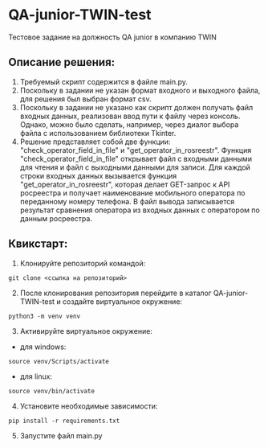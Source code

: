 # QA-junior-TWIN-test
Тестовое задание на должность QA junior в компанию TWIN

## Описание решения:
1. Требуемый скрипт содержится в файле main.py.
2. Поскольку в задании не указан формат входного и выходного файла, для решения был выбран формат csv.
3. Поскольку в задании не указано как скрипт должен получать файл входных данных, реализован ввод пути к файлу через консоль. Однако, можно было сделать, например, через диалог выбора файла с использованием библиотеки Tkinter.
4. Решение представляет собой две функции: "check_operator_field_in_file" и "get_operator_in_rosreestr". Функция "check_operator_field_in_file" открывает файл с входными данными для чтения и файл с выходными данными для записи. Для каждой строки входных данных вызывается функция "get_operator_in_rosreestr", которая делает GET-запрос к API росреестра и получает наименование мобильного оператора по переданному номеру телефона. В файл вывода записывается результат сравнения оператора из входных данных с оператором по данным росреестра.

## Квикстарт:
1. Клонируйте репозиторий командой:
```
git clone <ссылка на репозиторий>
```
2. После клонирования репозитория перейдите в каталог QA-junior-TWIN-test и создайте виртуальное окружение:
```
python3 -m venv venv
```
3. Активируйте виртуальное окружение:
- для windows:
```
source venv/Scripts/activate
```
- для linux:
```
source venv/bin/activate
```
4. Установите необходимые зависимости:
```
pip install -r requirements.txt
```
5. Запустите файл main.py

